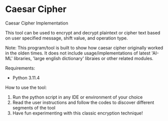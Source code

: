 # Caesar Cipher
Caesar Cipher Implementation

This tool can be used to encrypt and decrypt plaintext or cipher text based on user specified message, shift value, and operation type. 

Note: This program/tool is built to show how caesar cipher originally worked in the olden times. It does not include usage/implementations of latest 'AI-ML' libraries, 'large english dictionary' libraies or other related modules.

Requirements:
- Python 3.11.4

How to use the tool:

1) Run the python script in any IDE or environment of your choice
2) Read the user instructions and follow the codes to discover different segments of the tool
3) Have fun experimenting with this classic encryption technique!
